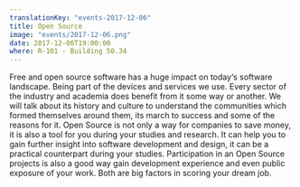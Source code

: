```yaml
---
translationKey: "events-2017-12-06"
title: Open Source
image: "events/2017-12-06.png"
date: 2017-12-06T19:00:00
where: R-101 - Building 50.34
---
```

Free and open source software has a huge impact on today‘s software landscape. Being part of the devices and services we use. Every sector of the industry and academia does benefit from it some way or another. We will talk about its history and culture to understand the communities which formed themselves around them, its march to success and some of the reasons for it. Open Source is not only a way for companies to save money, it is also a tool for you during your studies and research. It can help you to gain further insight into software development and design, it can be a practical counterpart during your studies. Participation in an Open Source projects is also a good way gain development experience and even public exposure of your work. Both are big factors in scoring your dream job.
